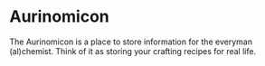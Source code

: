 # Aurinomicon
The Aurinomicon is a place to store information for the everyman (al)chemist. Think of it as storing your crafting recipes for real life.
